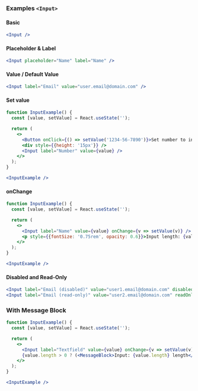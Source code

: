 ### Examples `<Input>`

#### Basic

```jsx
<Input />
```


#### Placeholder & Label

```jsx
<Input placeholder="Name" label="Name" />
```


#### Value / Default Value

```jsx
<Input label="Email" value="user.email@domain.com" />
```


#### Set value

```jsx
function InputExample() {
  const [value, setValue] = React.useState('');

  return (
    <>
      <Button onClick={() => setValue('1234-56-7890')}>Set number to input</Button>
      <div style={{height: '15px'}} />
      <Input label="Number" value={value} />
    </>
  );
}

<InputExample />
```

#### onChange

```jsx
function InputExample() {
  const [value, setValue] = React.useState('');

  return (
    <>
      <Input label="Name" value={value} onChange={v => setValue(v)} />
      <p style={{fontSize: '0.75rem', opacity: 0.6}}>Input length: {value.length} </p>
    </>
  );
}

<InputExample />
```


#### Disabled and Read-Only

```jsx
<Input label="Email (disabled)" value="user1.email@domain.com" disabled />
<Input label="Email (read-only)" value="user2.email@domain.com" readOnly />
```


### With Message Block

```jsx
function InputExample() {
  const [value, setValue] = React.useState('');

  return (
    <>
      <Input label="Textfield" value={value} onChange={v => setValue(v)} />
      {value.length > 0 ? (<MessageBlock>Input: {value.length} length</MessageBlock>) : <MessageBlock type={MessageBlock.Type.Error}>Please input this field</MessageBlock>}
    </>
  );
}

<InputExample />
```
